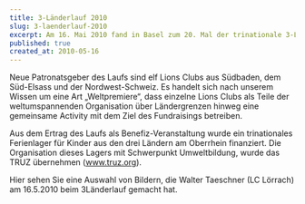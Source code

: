 ```yaml
---
title: 3-Länderlauf 2010
slug: 3-laenderlauf-2010
excerpt: Am 16. Mai 2010 fand in Basel zum 20. Mal der trinationale 3-Länderlauf statt (www.3laenderlauf.org oder www.course3pays.org).
published: true
created_at: 2010-05-16
---
```


Neue Patronatsgeber des Laufs sind elf Lions Clubs aus Südbaden, dem Süd-Elsass und der Nordwest-Schweiz. Es handelt sich nach unserem Wissen um eine Art „Weltpremiere“, dass einzelne Lions Clubs als Teile der weltumspannenden Organisation über Ländergrenzen hinweg eine gemeinsame Activity mit dem Ziel des Fundraisings betreiben.

Aus dem Ertrag des Laufs als Benefiz-Veranstaltung wurde ein trinationales Ferienlager für Kinder aus den drei Ländern am Oberrhein finanziert. Die Organisation dieses Lagers mit Schwerpunkt Umweltbildung, wurde das TRUZ übernehmen (www.truz.org).

Hier sehen Sie eine Auswahl von Bildern, die Walter Taeschner (LC Lörrach) am 16.5.2010 beim 3Länderlauf gemacht hat.
